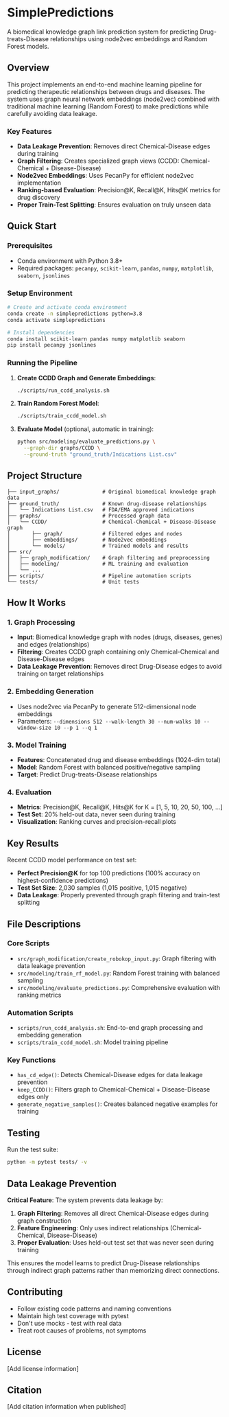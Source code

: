 # SimplePredictions

A biomedical knowledge graph link prediction system for predicting Drug-treats-Disease relationships using node2vec embeddings and Random Forest models.

## Overview

This project implements an end-to-end machine learning pipeline for predicting therapeutic relationships between drugs and diseases. The system uses graph neural network embeddings (node2vec) combined with traditional machine learning (Random Forest) to make predictions while carefully avoiding data leakage.

### Key Features

- **Data Leakage Prevention**: Removes direct Chemical-Disease edges during training
- **Graph Filtering**: Creates specialized graph views (CCDD: Chemical-Chemical + Disease-Disease)  
- **Node2vec Embeddings**: Uses PecanPy for efficient node2vec implementation
- **Ranking-based Evaluation**: Precision@K, Recall@K, Hits@K metrics for drug discovery
- **Proper Train-Test Splitting**: Ensures evaluation on truly unseen data

## Quick Start

### Prerequisites

- Conda environment with Python 3.8+
- Required packages: `pecanpy`, `scikit-learn`, `pandas`, `numpy`, `matplotlib`, `seaborn`, `jsonlines`

### Setup Environment

```bash
# Create and activate conda environment
conda create -n simplepredictions python=3.8
conda activate simplepredictions

# Install dependencies
conda install scikit-learn pandas numpy matplotlib seaborn
pip install pecanpy jsonlines
```

### Running the Pipeline

1. **Create CCDD Graph and Generate Embeddings**:
   ```bash
   ./scripts/run_ccdd_analysis.sh
   ```

2. **Train Random Forest Model**:
   ```bash
   ./scripts/train_ccdd_model.sh
   ```

3. **Evaluate Model** (optional, automatic in training):
   ```bash
   python src/modeling/evaluate_predictions.py \
     --graph-dir graphs/CCDD \
     --ground-truth "ground_truth/Indications List.csv"
   ```

## Project Structure

```
├── input_graphs/              # Original biomedical knowledge graph data
├── ground_truth/              # Known drug-disease relationships
│   └── Indications List.csv   # FDA/EMA approved indications
├── graphs/                    # Processed graph data
│   └── CCDD/                  # Chemical-Chemical + Disease-Disease graph
│       ├── graph/             # Filtered edges and nodes
│       ├── embeddings/        # Node2vec embeddings
│       └── models/            # Trained models and results
├── src/
│   ├── graph_modification/    # Graph filtering and preprocessing
│   ├── modeling/              # ML training and evaluation
│   └── ...
├── scripts/                   # Pipeline automation scripts
└── tests/                     # Unit tests
```

## How It Works

### 1. Graph Processing
- **Input**: Biomedical knowledge graph with nodes (drugs, diseases, genes) and edges (relationships)
- **Filtering**: Creates CCDD graph containing only Chemical-Chemical and Disease-Disease edges
- **Data Leakage Prevention**: Removes direct Drug-Disease edges to avoid training on target relationships

### 2. Embedding Generation
- Uses node2vec via PecanPy to generate 512-dimensional node embeddings
- Parameters: `--dimensions 512 --walk-length 30 --num-walks 10 --window-size 10 --p 1 --q 1`

### 3. Model Training
- **Features**: Concatenated drug and disease embeddings (1024-dim total)
- **Model**: Random Forest with balanced positive/negative sampling
- **Target**: Predict Drug-treats-Disease relationships

### 4. Evaluation
- **Metrics**: Precision@K, Recall@K, Hits@K for K = [1, 5, 10, 20, 50, 100, ...]
- **Test Set**: 20% held-out data, never seen during training
- **Visualization**: Ranking curves and precision-recall plots

## Key Results

Recent CCDD model performance on test set:
- **Perfect Precision@K** for top 100 predictions (100% accuracy on highest-confidence predictions)
- **Test Set Size**: 2,030 samples (1,015 positive, 1,015 negative)
- **Data Leakage**: Properly prevented through graph filtering and train-test splitting

## File Descriptions

### Core Scripts
- `src/graph_modification/create_robokop_input.py`: Graph filtering with data leakage prevention
- `src/modeling/train_rf_model.py`: Random Forest training with balanced sampling
- `src/modeling/evaluate_predictions.py`: Comprehensive evaluation with ranking metrics

### Automation Scripts
- `scripts/run_ccdd_analysis.sh`: End-to-end graph processing and embedding generation
- `scripts/train_ccdd_model.sh`: Model training pipeline

### Key Functions
- `has_cd_edge()`: Detects Chemical-Disease edges for data leakage prevention
- `keep_CCDD()`: Filters graph to Chemical-Chemical + Disease-Disease edges only
- `generate_negative_samples()`: Creates balanced negative examples for training

## Testing

Run the test suite:
```bash
python -m pytest tests/ -v
```

## Data Leakage Prevention

**Critical Feature**: The system prevents data leakage by:

1. **Graph Filtering**: Removes all direct Chemical-Disease edges during graph construction
2. **Feature Engineering**: Only uses indirect relationships (Chemical-Chemical, Disease-Disease)  
3. **Proper Evaluation**: Uses held-out test set that was never seen during training

This ensures the model learns to predict Drug-Disease relationships through indirect graph patterns rather than memorizing direct connections.

## Contributing

- Follow existing code patterns and naming conventions
- Maintain high test coverage with pytest
- Don't use mocks - test with real data
- Treat root causes of problems, not symptoms

## License

[Add license information]

## Citation

[Add citation information when published]